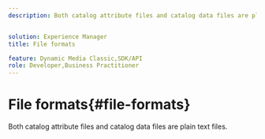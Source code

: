 ```yaml
---
description: Both catalog attribute files and catalog data files are plain text files.


solution: Experience Manager
title: File formats

feature: Dynamic Media Classic,SDK/API
role: Developer,Business Practitioner
---
```


# File formats{#file-formats}

Both catalog attribute files and catalog data files are plain text files.

